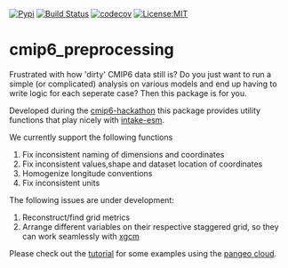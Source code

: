[![Pypi](https://badge.fury.io/py/cmip6_preprocessing.svg)](https://badge.fury.io/py/cmip6_preprocessing)
[![Build Status](https://travis-ci.com/jbusecke/cmip6_preprocessing.svg?branch=master)](https://travis-ci.com/jbusecke/cmip6_preprocessing)
[![codecov](https://codecov.io/gh/jbusecke/cmip6_preprocessing/branch/master/graph/badge.svg)](https://codecov.io/gh/jbusecke/cmip6_preprocessing)
[![License:MIT](https://img.shields.io/badge/License-MIT-lightgray.svg?style=flt-square)](https://opensource.org/licenses/MIT)

# cmip6_preprocessing

Frustrated with how 'dirty' CMIP6 data still is? Do you just want to run a simple (or complicated) analysis on various models and end up having to write logic for each seperate case? Then this package is for you.

Developed during the [cmip6-hackathon](https://cmip6hack.github.io/#/) this package provides utility functions that play nicely with [intake-esm](https://github.com/NCAR/intake-esm).

We currently support the following functions

1. Fix inconsistent naming of dimensions and coordinates
2. Fix inconsistent values,shape and dataset location of coordinates
3. Homogenize longitude conventions
4. Fix inconsistent units

The following issues are under development:
1. Reconstruct/find grid metrics
2. Arrange different variables on their respective staggered grid, so they can work seamlessly with [xgcm](https://xgcm.readthedocs.io/en/latest/)

Please check out the [tutorial](notebooks/tutorial.ipynb) for some examples using the [pangeo cloud](ocean.pangeo.io).
